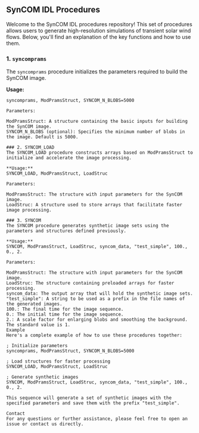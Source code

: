 ## SynCOM IDL Procedures

Welcome to the SynCOM IDL procedures repository! This set of procedures allows users to generate high-resolution simulations of transient solar wind flows. Below, you'll find an explanation of the key functions and how to use them.

### 1. `syncomprams`

The `syncomprams` procedure initializes the parameters required to build the SynCOM image.

**Usage:**
```idl
syncomprams, ModPramsStruct, SYNCOM_N_BLOBS=5000

Parameters:

ModPramsStruct: A structure containing the basic inputs for building the SynCOM image.
SYNCOM_N_BLOBS (optional): Specifies the minimum number of blobs in the image. Default is 5000.

### 2. SYNCOM_LOAD
The SYNCOM_LOAD procedure constructs arrays based on ModPramsStruct to initialize and accelerate the image processing.

**Usage:**
SYNCOM_LOAD, ModPramsStruct, LoadStruc

Parameters:

ModPramsStruct: The structure with input parameters for the SynCOM image.
LoadStruc: A structure used to store arrays that facilitate faster image processing.

### 3. SYNCOM
The SYNCOM procedure generates synthetic image sets using the parameters and structures defined previously.

**Usage:**
SYNCOM, ModPramsStruct, LoadStruc, syncom_data, "test_simple", 100., 0., 2.

Parameters:

ModPramsStruct: The structure with input parameters for the SynCOM image.
LoadStruc: The structure containing preloaded arrays for faster processing.
syncom_data: The output array that will hold the synthetic image sets.
"test_simple": A string to be used as a prefix in the file names of the generated images.
100.: The final time for the image sequence.
0.: The initial time for the image sequence.
2.: A scale factor for enlarging blobs and smoothing the background. The standard value is 1.
Example
Here's a complete example of how to use these procedures together:

; Initialize parameters
syncomprams, ModPramsStruct, SYNCOM_N_BLOBS=5000

; Load structures for faster processing
SYNCOM_LOAD, ModPramsStruct, LoadStruc

; Generate synthetic images
SYNCOM, ModPramsStruct, LoadStruc, syncom_data, "test_simple", 100., 0., 2.

This sequence will generate a set of synthetic images with the specified parameters and save them with the prefix "test_simple".

Contact
For any questions or further assistance, please feel free to open an issue or contact us directly.
